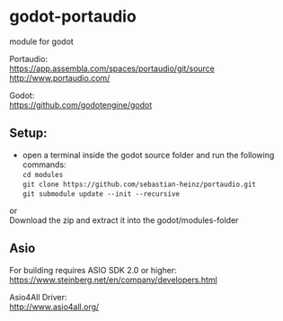 godot-portaudio
===
module for godot

Portaudio:  
https://app.assembla.com/spaces/portaudio/git/source  
http://www.portaudio.com/

Godot:  
https://github.com/godotengine/godot

## Setup:
- open a terminal inside the godot source folder and run the following commands:  
`cd modules`  
`git clone https://github.com/sebastian-heinz/portaudio.git`  
`git submodule update --init --recursive`  

or  
Download the zip and extract it into the godot/modules-folder


## Asio
For building requires ASIO SDK 2.0 or higher:  
https://www.steinberg.net/en/company/developers.html  


Asio4All Driver:  
http://www.asio4all.org/